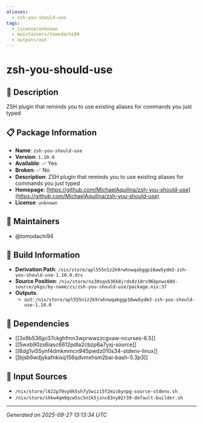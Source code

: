 ```yaml
---
aliases:
  - zsh-you-should-use
tags:
  - license/unknown
  - maintainers/tomodachi94
  - outputs/out
---
```


# zsh-you-should-use

## 📝 Description

ZSH plugin that reminds you to use existing aliases for commands you just typed

## 📋 Package Information

- **Name**: `zsh-you-should-use`
- **Version**: `1.10.0`
- **Available**: ✅ Yes
- **Broken**: ✅ No
- **Description**: ZSH plugin that reminds you to use existing aliases for commands you just typed
- **Homepage**: [https://github.com/MichaelAquilina/zsh-you-should-use](https://github.com/MichaelAquilina/zsh-you-should-use)
- **License**: `unknown`
## 👥 Maintainers

- @tomodachi94


## 🔧 Build Information

- **Derivation Path**: `/nix/store/apl555n1z2k9rwhnwqakggp16ww5ydm3-zsh-you-should-use-1.10.0.drv`
- **Source Position**: `/nix/store/ns30sqxb36k8jrds8z18rv96bpnwc60d-source/pkgs/by-name/zs/zsh-you-should-use/package.nix:37`
- **Outputs**:
  - `out`:  `/nix/store/apl555n1z2k9rwhnwqakggp16ww5ydm3-zsh-you-should-use-1.10.0`

## 🔗 Dependencies

- [[3x9b536jpi37ckghfmn3wprwwzzcgvaw-ncurses-6.5]]
- [[5wxb90zs6iasc6612pdla2cbzp6a7yxj-source]]
- [[6dg1vi55ynf4dmkmmcn945pwdz010s34-stdenv-linux]]
- [[bjsb6wdjykafnkixq156qdvmxhsm2bai-bash-5.3p3]]

## 📁 Input Sources

- `/nix/store/l622p70vy8k5sh7y5wizi5f2mic6ynpg-source-stdenv.sh`
- `/nix/store/shkw4qm9qcw5sc5n1k5jznc83ny02r39-default-builder.sh`

---
*Generated on 2025-09-27 13:13:34 UTC*
